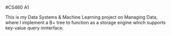 #CS460 A1

This is my Data Systems & Machine Learning project on Managing Data, where I implement a B+ tree to function as a storage engine which supports key-value query innterface.